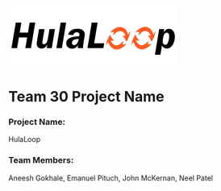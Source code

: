 ![HulaLoop Logo](res/logo/hulaloop-header-small.png)

# Team 30 Project Name

### **Project Name:** ###
HulaLoop

### **Team Members:** ###
Aneesh Gokhale, Emanuel Pituch, John McKernan, Neel Patel
